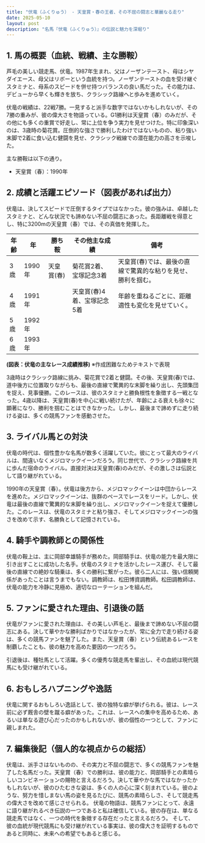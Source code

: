 ```yaml
---
title: "伏竜（ふくりゅう） - 天皇賞・春の王者、その不屈の闘志と華麗なる走り"
date: 2025-05-10
layout: post
description: "名馬『伏竜（ふくりゅう）』の伝説と魅力を深堀り"
---
```


## 1. 馬の概要（血統、戦績、主な勝鞍）

芦毛の美しい競走馬、伏竜。1987年生まれ、父はノーザンテースト、母はシヤダイエース、母父はリボーという血統を持つ。ノーザンテーストの血を受け継ぐスタミナと、母系のスピードを併せ持つバランスの良い馬だった。その能力は、デビューから早くも輝きを放ち、クラシック路線へと歩みを進めていく。

伏竜の戦績は、22戦7勝。一見すると派手な数字ではないかもしれないが、その7勝の重みが、彼の偉大さを物語っている。G1勝利は天皇賞（春）のみだが、その他にも多くの重賞で好走し、常に上位を争う実力を見せつけた。特に印象深いのは、3歳時の菊花賞。圧倒的な強さで勝利したわけではないものの、粘り強い末脚で2着に食い込む健闘を見せ、クラシック戦線での潜在能力の高さを示唆した。

主な勝鞍は以下の通り。

* 天皇賞（春）：1990年


## 2. 成績と活躍エピソード（図表があれば出力）

伏竜は、決してスピードで圧倒するタイプではなかった。彼の強みは、卓越したスタミナと、どんな状況でも諦めない不屈の闘志にあった。長距離戦を得意とし、特に3200mの天皇賞（春）では、その真価を発揮した。

| 年齢 | 年 | 勝ち鞍 | その他主な成績 | 備考 |
|---|---|---|---|---|
| 3歳 | 1990年 | 天皇賞(春) | 菊花賞2着、宝塚記念3着 | 天皇賞(春)では、最後の直線で驚異的な粘りを見せ、勝利を掴む。 |
| 4歳 | 1991年 |  | 天皇賞(春)4着、宝塚記念5着 | 年齢を重ねるごとに、距離適性も変化を見せていく。 |
| 5歳 | 1992年 |  |  |  |
| 6歳 | 1993年 |  |  |  |


**(図表：伏竜の主なレース成績推移)**  ※作成困難なためテキストで表現

3歳時はクラシック路線に挑み、菊花賞で2着と健闘。その後、天皇賞(春)では、道中後方に位置取りながらも、最後の直線で驚異的な末脚を繰り出し、先頭集団を捉え、見事優勝。このレースは、彼のスタミナと勝負根性を象徴する一戦となった。4歳以降は、天皇賞(春)を中心に戦い続けたが、年齢による衰えも徐々に顕著になり、勝利を掴むことはできなかった。しかし、最後まで諦めずに走り続ける姿は、多くの競馬ファンを感動させた。


## 3. ライバル馬との対決

伏竜の時代は、個性豊かな名馬が数多く活躍していた。彼にとって最大のライバルは、間違いなくメジロマックイーンだろう。同じ世代で、クラシック路線を共に歩んだ宿命のライバル。直接対決は天皇賞(春)のみだが、その激しさは伝説として語り継がれている。

1990年の天皇賞（春）。伏竜は後方から、メジロマックイーンは中団からレースを進めた。メジロマックイーンは、抜群のペースでレースをリード。しかし、伏竜は最後の直線で驚異的な末脚を繰り出し、メジロマックイーンを捉えて優勝した。このレースは、伏竜のスタミナと粘り強さ、そしてメジロマックイーンの強さを改めて示す、名勝負として記憶されている。


## 4. 騎手や調教師との関係性

伏竜の鞍上は、主に岡部幸雄騎手が務めた。岡部騎手は、伏竜の能力を最大限に引き出すことに成功した名手。伏竜のスタミナを活かしたレース運び、そして最後の直線での絶妙な騎乗は、多くの勝利に繋がった。彼ら二人には、強い信頼関係があったことは言うまでもない。調教師は、松田博資調教師。松田調教師は、伏竜の能力を冷静に見極め、適切なローテーションを組んだ。


## 5. ファンに愛された理由、引退後の話

伏竜がファンに愛された理由は、その美しい芦毛と、最後まで諦めない不屈の闘志にある。決して華やかな勝利ばかりではなかったが、常に全力で走り続ける姿は、多くの競馬ファンを魅了した。また、天皇賞（春）という伝統あるレースを制覇したことも、彼の魅力を高めた要因の一つだろう。

引退後は、種牡馬として活躍。多くの優秀な競走馬を輩出し、その血統は現代競馬にも受け継がれている。


## 6. おもしろハプニングや逸話

伏竜に関するおもしろい逸話として、彼の独特な癖が挙げられる。彼は、レース前に必ず厩舎の壁を蹴る癖があった。これは、レースへの集中を高めるため、あるいは単なる遊び心だったのかもしれないが、彼の個性の一つとして、ファンに親しまれた。


## 7. 編集後記（個人的な視点からの総括）

伏竜は、派手さはないものの、その実力と不屈の闘志で、多くの競馬ファンを魅了した名馬だった。天皇賞（春）での勝利は、彼の能力と、岡部騎手との素晴らしいコンビネーションの賜物と言えるだろう。決して華やかな馬ではなかったかもしれないが、彼のひたむきな姿は、多くの人の心に深く刻まれている。彼のような、努力を惜しまない馬の姿を見るたびに、競馬の素晴らしさ、そして競走馬の偉大さを改めて感じさせられる。  伏竜の物語は、競馬ファンにとって、永遠に語り継がれるべき伝説の一つであると私は確信している。彼の存在は、単なる競走馬ではなく、一つの時代を象徴する存在だったと言えるだろう。  そして、彼の血統が現代競馬にも受け継がれている事実は、彼の偉大さを証明するものであると同時に、未来への希望でもあると感じる。

